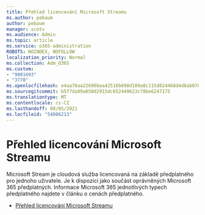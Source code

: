 ```yaml
---
title: Přehled licencování Microsoft Streamu
ms.author: pebaum
author: pebaum
manager: scotv
ms.audience: Admin
ms.topic: article
ms.service: o365-administration
ROBOTS: NOINDEX, NOFOLLOW
localization_priority: Normal
ms.collection: Adm_O365
ms.custom:
- "9001693"
- "3770"
ms.openlocfilehash: e4aa70aa22696bea42516b698d109a0c115d024468d4d8ab070b9c337c3e91fe
ms.sourcegitcommit: b5f7da89a650d2915dc652449623c78be6247175
ms.translationtype: MT
ms.contentlocale: cs-CZ
ms.lasthandoff: 08/05/2021
ms.locfileid: "54066213"
---
```

# <a name="microsoft-stream-licensing-overview"></a>Přehled licencování Microsoft Streamu

Microsoft Stream je cloudová služba licencovaná na základě předplatného pro jednoho uživatele. Je k dispozici jako součást oprávněných Microsoft 365 předplatných. Informace Microsoft 365 jednotlivých typech předplatného najdete v článku o cenách předplatného.

- [Přehled licencování Microsoft Streamu](https://docs.microsoft.com/stream/license-overview)